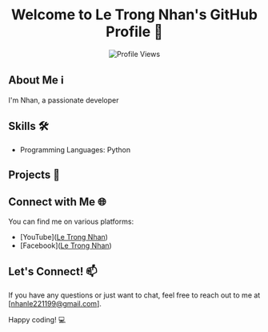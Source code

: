 <div align="center">
  
# Welcome to Le Trong Nhan's GitHub Profile 👋

![Profile Views](https://komarev.com/ghpvc/?username=Lenhan231&color=blue)
  
</div>

## About Me ℹ️

I'm Nhan, a passionate developer

## Skills 🛠️

- Programming Languages: Python

## Projects 🚀
## Connect with Me 🌐

You can find me on various platforms:

- [YouTube]([Le Trong Nhan](https://www.youtube.com/channel/UCbRXqA4IgNilVtWVgV8fwPQ))
- [Facebook]([Le Trong Nhan](https://www.facebook.com/tuan.letuan.501))

## Let's Connect! 📫

If you have any questions or just want to chat, feel free to reach out to me at [nhanle221199@gmail.com].

Happy coding! 💻
